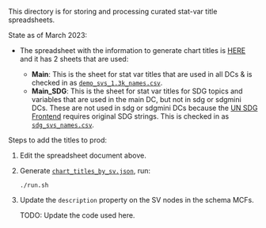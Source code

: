 This directory is for storing and processing curated stat-var title spreadsheets.

State as of March 2023:

* The spreadsheet with the information to generate chart titles is [HERE](https://docs.google.com/spreadsheets/d/1lmNAnqECpcvkuOlIkdo50Ve1KAalOoyP_lUlOuLmIAU/edit#gid=599439456) and it has 2 sheets that are used:
   
   * __Main__: This is the sheet for stat var titles that are used in all DCs & is checked in as [`demo_svs_1.3k_names.csv`](demo_svs_1.3k_names.csv).
   * __Main_SDG__: This is the sheet for stat var titles for SDG topics and variables that are used in the main DC, but not in sdg or sdgmini DCs. These are not used in sdg or sdgmini DCs because the [UN SDG Frontend](https://unstats.un.org/UNSDWebsite/undatacommons/sdgs) requires original SDG strings. This is checked in as [`sdg_svs_names.csv`](sdg_svs_names.csv).

Steps to add the titles to prod:

1. Edit the spreadsheet document above.

2. Generate [`chart_titles_by_sv.json`](../../../server/config/nl_page/chart_titles_by_sv.json), run:

   ```
   ./run.sh
   ```

3. Update the `description` property on the SV nodes in the schema MCFs.

   TODO: Update the code used here.
